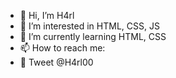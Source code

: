 - 👋 Hi, I’m H4rl
- 👀 I’m interested in HTML, CSS, JS
- 🌱 I’m currently learning HTML, CSS
- 📫 How to reach me:
- 🐓 Tweet @H4rl00

<!---
H4rls-Lab/H4rls-Lab is a ✨ special ✨ repository because its `README.md` (this file) appears on your GitHub profile.
You can click the Preview link to take a look at your changes.
--->
